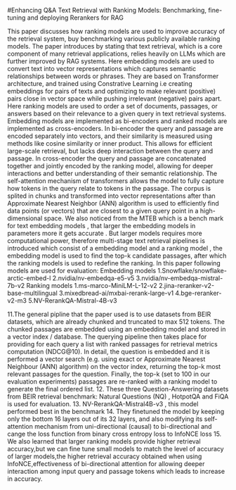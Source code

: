 #Enhancing Q&A Text Retrieval with Ranking Models: Benchmarking, fine-tuning and deploying Rerankers for RAG

This paper discusses how ranking models are used to improve accuracy of the retrieval system, buy benchmarking various publicly available ranking models.
The paper introduces by stating that text retrieval, which is a core component of many retrieval applications, relies heavily on LLMs which are further improved by RAG systems.
Here embedding models are used to convert text into vector representations which captures semantic relationships between words or phrases. They are based on Transformer architecture, and trained using Constrative Learning i.e creating embeddings for pairs of texts and optimizing to make relevant (positive) pairs close in vector space while pushing irrelevant (negative) pairs apart.
Here ranking models are used to order a set of documents, passages, or answers based on their relevance to a given query in text retrieval systems.
Embedding models are implemented as bi-encoders and ranked models are implemented as cross-encoders.
In bi-encoder the query and passage are encoded separately into vectors, and their similarity is measured using methods like cosine similarity or inner product. This allows for efficient large-scale retrieval, but lacks deep interaction between the query and passage.
In cross-encoder the query and passage are concatenated together and jointly encoded by the ranking model, allowing for deeper interactions and better understanding of their semantic relationship. The self-attention mechanism of transformers allows the model to fully capture how tokens in the query relate to tokens in the passage.
The corpus is splited in chunks and transformed into vector representations after than Approximate Nearest Neighbor (ANN) algorithm is used to efficiently find data points (or vectors) that are closest to a given query point in a high-dimensional space.
We also noticed from the MTEB which is a bench mark for text embedding models , that larger the embedding models in parameters more it gets accurate . But larger models requires more computational power, therefore multi-stage text retrieval pipelines is introduced which consist of a embedding model and a ranking model , the embedding model is used to find the top-k candidate passages, after which the ranking models is used to redefine the ranking.
In this paper following models are used for evaluation:
Embedding models
1.Snowflake/snowflake-arctic-embed-l
2.nvidia/nv-embedqa-e5-v5
3.nvidia/nv-embedqa-mistral-7b-v2
Ranking models
1.ms-marco-MiniLM-L-12-v2
2.jina-reranker-v2-base-multilingual
3.mixedbread-ai/mxbai-rerank-large-v1
4.bge-reranker-v2-m3
5.NV-RerankQA-Mistral-4B-v3

11.The general pipline that the paper used is to use datasets from BEIR  datasets, which are already chunked and truncated to max 512 tokens. The chunked passages are embedded using an embedding model and stored in a vector index / database. The querying pipeline then takes place for providing for each query a list with ranked passages for retrieval metrics computation (NDCG@10). In detail, the question is embedded and it is performed a vector search (e.g. using exact or Approximate Nearest Neighbour (ANN) algorithm) on the vector index, returning the top-k most relevant passages for the question. Finally, the top-k (set to 100 in our evaluation experiments) passages are re-ranked with a ranking model to generate the final ordered list.
12. These three Question-Answering datasets from BEIR retrieval benchmark: Natural Questions (NQ) , HotpotQA and FiQA is used for evaluation.
13. NV-RerankQA-Mistral4B-v3 , this model performed best in the benchmark
14. They finetuned the model by keeping only the bottom 16 layers out of its 32 layers, and also modifying its self-attention mechanism from uni-directional (causal) to bi-directional and cange the loss function from binary cross entropy loss to  InfoNCE loss
15. We also learned that larger ranking models provide higher retrieval accuracy,but we can fine tune small models to match the level of accuracy of larger models,the higher retrieval accuracy obtained when using InfoNCE,effectiveness of bi-directional attention for allowing deeper interaction among input query and passage tokens which leads to increase in accuracy.
